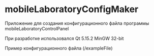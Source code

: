 # mobileLaboratoryConfigMaker

Приложение для создания конфигурационного файла программы mobileLaboratoryControlPanel

При разработке использовался Qt 5.15.2 MinGW 32-bit

Пример конфигурационного файла (/exampleFile)
